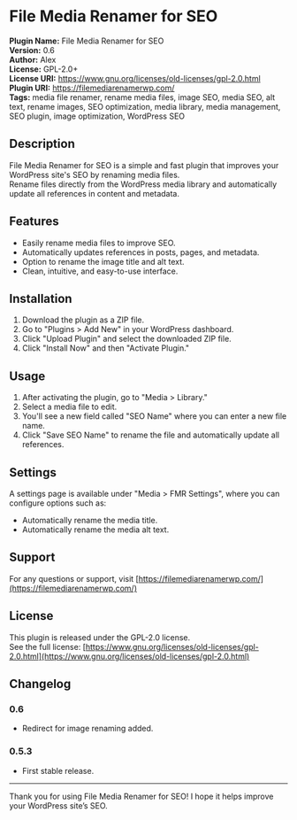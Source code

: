 # File Media Renamer for SEO

**Plugin Name:** File Media Renamer for SEO  
**Version:** 0.6  
**Author:** Alex  
**License:** GPL-2.0+  
**License URI:** https://www.gnu.org/licenses/old-licenses/gpl-2.0.html  
**Plugin URI:** https://filemediarenamerwp.com/  
**Tags:** media file renamer, rename media files, image SEO, media SEO, alt text, rename images, SEO optimization, media library, media management, SEO plugin, image optimization, WordPress SEO

## Description

File Media Renamer for SEO is a simple and fast plugin that improves your WordPress site's SEO by renaming media files.  
Rename files directly from the WordPress media library and automatically update all references in content and metadata.

## Features

- Easily rename media files to improve SEO.
- Automatically updates references in posts, pages, and metadata.
- Option to rename the image title and alt text.
- Clean, intuitive, and easy-to-use interface.

## Installation

1. Download the plugin as a ZIP file.  
2. Go to "Plugins > Add New" in your WordPress dashboard.  
3. Click "Upload Plugin" and select the downloaded ZIP file.  
4. Click "Install Now" and then "Activate Plugin."

## Usage

1. After activating the plugin, go to "Media > Library."  
2. Select a media file to edit.  
3. You'll see a new field called "SEO Name" where you can enter a new file name.  
4. Click "Save SEO Name" to rename the file and automatically update all references.

## Settings

A settings page is available under "Media > FMR Settings", where you can configure options such as:

- Automatically rename the media title.  
- Automatically rename the media alt text.

## Support

For any questions or support, visit [https://filemediarenamerwp.com/](https://filemediarenamerwp.com/)

## License

This plugin is released under the GPL-2.0 license.  
See the full license: [https://www.gnu.org/licenses/old-licenses/gpl-2.0.html](https://www.gnu.org/licenses/old-licenses/gpl-2.0.html)

## Changelog

### 0.6
- Redirect for image renaming added.

### 0.5.3
- First stable release.

---

Thank you for using File Media Renamer for SEO! I hope it helps improve your WordPress site’s SEO.
